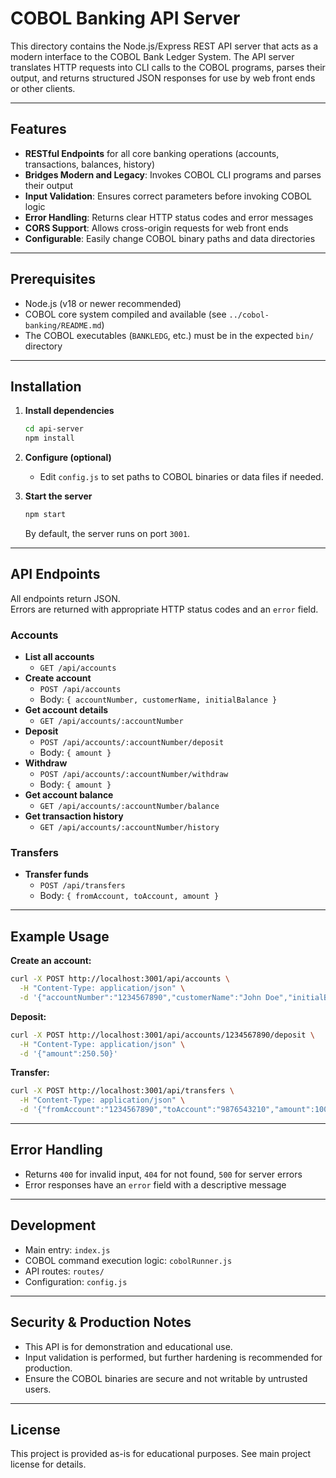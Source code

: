 # COBOL Banking API Server

This directory contains the Node.js/Express REST API server that acts as a modern interface to the COBOL Bank Ledger System. The API server translates HTTP requests into CLI calls to the COBOL programs, parses their output, and returns structured JSON responses for use by web front ends or other clients.

---

## Features

- **RESTful Endpoints** for all core banking operations (accounts, transactions, balances, history)
- **Bridges Modern and Legacy**: Invokes COBOL CLI programs and parses their output
- **Input Validation**: Ensures correct parameters before invoking COBOL logic
- **Error Handling**: Returns clear HTTP status codes and error messages
- **CORS Support**: Allows cross-origin requests for web front ends
- **Configurable**: Easily change COBOL binary paths and data directories

---

## Prerequisites

- Node.js (v18 or newer recommended)
- COBOL core system compiled and available (see `../cobol-banking/README.md`)
- The COBOL executables (`BANKLEDG`, etc.) must be in the expected `bin/` directory

---

## Installation

1. **Install dependencies**

   ```bash
   cd api-server
   npm install
   ```

2. **Configure (optional)**

   - Edit `config.js` to set paths to COBOL binaries or data files if needed.

3. **Start the server**

   ```bash
   npm start
   ```

   By default, the server runs on port `3001`.

---

## API Endpoints

All endpoints return JSON.  
Errors are returned with appropriate HTTP status codes and an `error` field.

### Accounts

- **List all accounts**
  - `GET /api/accounts`
- **Create account**
  - `POST /api/accounts`
  - Body: `{ accountNumber, customerName, initialBalance }`
- **Get account details**
  - `GET /api/accounts/:accountNumber`
- **Deposit**
  - `POST /api/accounts/:accountNumber/deposit`
  - Body: `{ amount }`
- **Withdraw**
  - `POST /api/accounts/:accountNumber/withdraw`
  - Body: `{ amount }`
- **Get account balance**
  - `GET /api/accounts/:accountNumber/balance`
- **Get transaction history**
  - `GET /api/accounts/:accountNumber/history`

### Transfers

- **Transfer funds**
  - `POST /api/transfers`
  - Body: `{ fromAccount, toAccount, amount }`

---

## Example Usage

**Create an account:**

```bash
curl -X POST http://localhost:3001/api/accounts \
  -H "Content-Type: application/json" \
  -d '{"accountNumber":"1234567890","customerName":"John Doe","initialBalance":1000.00}'
```

**Deposit:**

```bash
curl -X POST http://localhost:3001/api/accounts/1234567890/deposit \
  -H "Content-Type: application/json" \
  -d '{"amount":250.50}'
```

**Transfer:**

```bash
curl -X POST http://localhost:3001/api/transfers \
  -H "Content-Type: application/json" \
  -d '{"fromAccount":"1234567890","toAccount":"9876543210","amount":100.00}'
```

---

## Error Handling

- Returns `400` for invalid input, `404` for not found, `500` for server errors
- Error responses have an `error` field with a descriptive message

---

## Development

- Main entry: `index.js`
- COBOL command execution logic: `cobolRunner.js`
- API routes: `routes/`
- Configuration: `config.js`

---

## Security & Production Notes

- This API is for demonstration and educational use.
- Input validation is performed, but further hardening is recommended for production.
- Ensure the COBOL binaries are secure and not writable by untrusted users.

---

## License

This project is provided as-is for educational purposes. See main project license for details.
